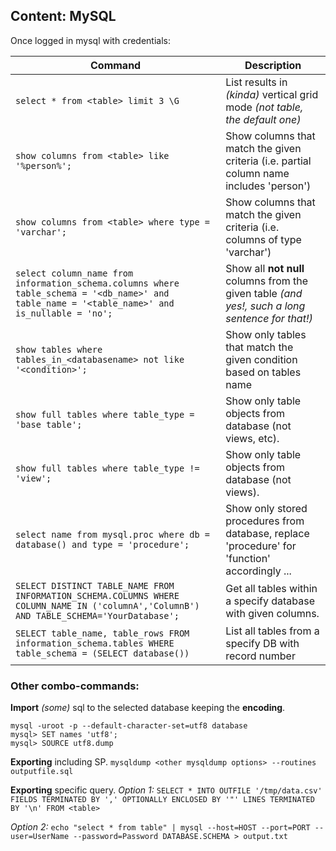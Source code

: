 ## Content: MySQL
Once logged in mysql with credentials:

Command | Description
--- | --- 
`select * from <table> limit 3 \G` | List results in *(kinda)* vertical grid mode *(not table, the default one)*
`show columns from <table> like '%person%';` | Show columns that match the given criteria (i.e. partial column name includes 'person')
`show columns from <table> where type = 'varchar';` | Show columns that match the given criteria (i.e. columns of type 'varchar')
`select column_name from information_schema.columns where table_schema = '<db_name>' and table_name = '<table_name>' and is_nullable = 'no';` | Show all **not null** columns from the given table _(and yes!, such a long sentence for that!)_
`show tables where tables_in_<databasename> not like '<condition>';` | Show only tables that match the given condition based on tables name
`show full tables where table_type = 'base table';` | Show only table objects from database (not views, etc).
`show full tables where table_type != 'view';` | Show only table objects from database (not views).
`select name from mysql.proc where db = database() and type = 'procedure';`| Show only stored procedures from database, replace 'procedure' for 'function' accordingly ...
`SELECT DISTINCT TABLE_NAME FROM INFORMATION_SCHEMA.COLUMNS WHERE COLUMN_NAME IN ('columnA','ColumnB') AND TABLE_SCHEMA='YourDatabase';` | Get all tables within a specify database with given columns.
`SELECT table_name, table_rows FROM information_schema.tables WHERE table_schema = (SELECT database())` | List all tables from a specify DB with record number

### Other combo-commands:

**Import** _(some)_ sql to the selected database keeping the **encoding**.
```
mysql -uroot -p --default-character-set=utf8 database
mysql> SET names 'utf8';
mysql> SOURCE utf8.dump
```

**Exporting** including SP.
```mysqldump <other mysqldump options> --routines outputfile.sql```

**Exporting** specific query.
_Option 1:_
`SELECT * INTO OUTFILE '/tmp/data.csv' FIELDS TERMINATED BY ',' OPTIONALLY ENCLOSED BY '"' LINES TERMINATED BY '\n' FROM <table>`

_Option 2:_
`echo "select * from table" | mysql --host=HOST --port=PORT --user=UserName --password=Password DATABASE.SCHEMA > output.txt`
